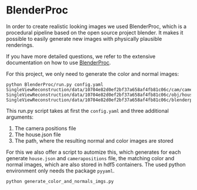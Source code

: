 
# BlenderProc

In order to create realistic looking images we used BlenderProc, which is a procedural pipeline based on the open source project blender.
It makes it possible to easily generate new images with physically plausible renderings.

If you have more detailed questions, we refer to the extensive documentation on how to use [BlenderProc](https://github.com/DLR-RM/BlenderProc).

For this project, we only need to generate the color and normal images:

```shell script
python BlenderProc/run.py config.yaml SingleViewReconstruction/data/10704e82d0ef2bf37a658af4fb81c06c/cam/camerapositions SingleViewReconstruction/data/10704e82d0ef2bf37a658af4fb81c06c/obj/house.obj SingleViewReconstruction/data/10704e82d0ef2bf37a658af4fb81c06c/blenderproc
```

This run.py script takes at first the `config.yaml` and three additional arguments:
1. The camera positions file
2. The house.json file
3. The path, where the resulting normal and color images are stored

For this we also offer a script to automize this, which generates for each generate `house.json` and `camerapositions` file, the matching color and normal images, which are also stored in hdf5 containers.
The used python environment only needs the package `pyyaml`.

```shell script
python generate_color_and_normals_imgs.py
```
